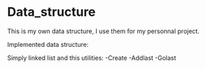 # Data_structure
This is my own data structure, I use them for my personnal project. 

Implemented data structure:

Simply linked list and this utilities:
-Create
-Addlast
-Golast
